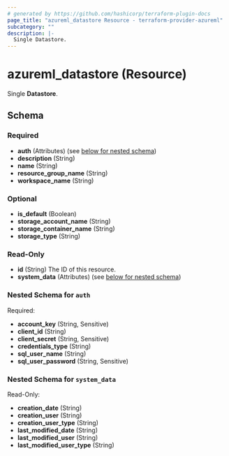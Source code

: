 ```yaml
---
# generated by https://github.com/hashicorp/terraform-plugin-docs
page_title: "azureml_datastore Resource - terraform-provider-azureml"
subcategory: ""
description: |-
  Single Datastore.
---
```


# azureml_datastore (Resource)

Single **Datastore**.



<!-- schema generated by tfplugindocs -->
## Schema

### Required

- **auth** (Attributes) (see [below for nested schema](#nestedatt--auth))
- **description** (String)
- **name** (String)
- **resource_group_name** (String)
- **workspace_name** (String)

### Optional

- **is_default** (Boolean)
- **storage_account_name** (String)
- **storage_container_name** (String)
- **storage_type** (String)

### Read-Only

- **id** (String) The ID of this resource.
- **system_data** (Attributes) (see [below for nested schema](#nestedatt--system_data))

<a id="nestedatt--auth"></a>
### Nested Schema for `auth`

Required:

- **account_key** (String, Sensitive)
- **client_id** (String)
- **client_secret** (String, Sensitive)
- **credentials_type** (String)
- **sql_user_name** (String)
- **sql_user_password** (String, Sensitive)


<a id="nestedatt--system_data"></a>
### Nested Schema for `system_data`

Read-Only:

- **creation_date** (String)
- **creation_user** (String)
- **creation_user_type** (String)
- **last_modified_date** (String)
- **last_modified_user** (String)
- **last_modified_user_type** (String)


